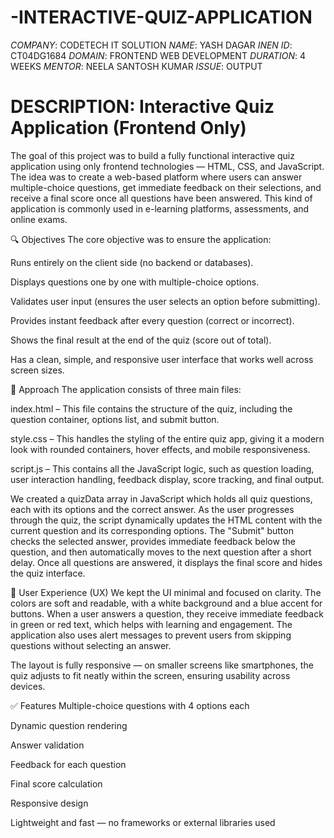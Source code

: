 # -INTERACTIVE-QUIZ-APPLICATION
*COMPANY*: CODETECH IT SOLUTION
*NAME*: YASH DAGAR
*INEN ID*: CT04DG1684
*DOMAIN*: FRONTEND WEB DEVELOPMENT
*DURATION*: 4 WEEKS
*MENTOR*: NEELA SANTOSH KUMAR
*ISSUE*: OUTPUT
# DESCRIPTION: Interactive Quiz Application (Frontend Only)
The goal of this project was to build a fully functional interactive quiz application using only frontend technologies — HTML, CSS, and JavaScript. The idea was to create a web-based platform where users can answer multiple-choice questions, get immediate feedback on their selections, and receive a final score once all questions have been answered. This kind of application is commonly used in e-learning platforms, assessments, and online exams.

🔍 Objectives
The core objective was to ensure the application:

Runs entirely on the client side (no backend or databases).

Displays questions one by one with multiple-choice options.

Validates user input (ensures the user selects an option before submitting).

Provides instant feedback after every question (correct or incorrect).

Shows the final result at the end of the quiz (score out of total).

Has a clean, simple, and responsive user interface that works well across screen sizes.

🧠 Approach
The application consists of three main files:

index.html – This file contains the structure of the quiz, including the question container, options list, and submit button.

style.css – This handles the styling of the entire quiz app, giving it a modern look with rounded containers, hover effects, and mobile responsiveness.

script.js – This contains all the JavaScript logic, such as question loading, user interaction handling, feedback display, score tracking, and final output.

We created a quizData array in JavaScript which holds all quiz questions, each with its options and the correct answer. As the user progresses through the quiz, the script dynamically updates the HTML content with the current question and its corresponding options. The "Submit" button checks the selected answer, provides immediate feedback below the question, and then automatically moves to the next question after a short delay. Once all questions are answered, it displays the final score and hides the quiz interface.

🎨 User Experience (UX)
We kept the UI minimal and focused on clarity. The colors are soft and readable, with a white background and a blue accent for buttons. When a user answers a question, they receive immediate feedback in green or red text, which helps with learning and engagement. The application also uses alert messages to prevent users from skipping questions without selecting an answer.

The layout is fully responsive — on smaller screens like smartphones, the quiz adjusts to fit neatly within the screen, ensuring usability across devices.

✅ Features
Multiple-choice questions with 4 options each

Dynamic question rendering

Answer validation

Feedback for each question

Final score calculation

Responsive design

Lightweight and fast — no frameworks or external libraries used

